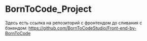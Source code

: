 # BornToCode_Project

Здесь есть ссылка на репозиторий с фронтендом до сливания с бэкендом:
https://github.com/BornToCodeStudio/Front-end-by-BornToCode
